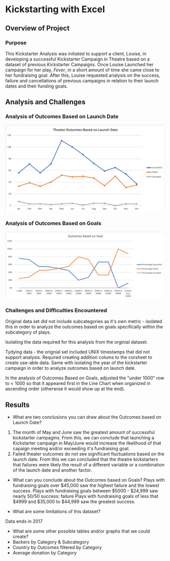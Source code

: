 # Kickstarting with Excel

## Overview of Project

### Purpose

This Kickstarter Analysis was initiated to support a client, Louise, in developing a successful Kickstarter Campaign in Theatre based on a dataset of previous Kickstarter Campaigns. Once Louise Launched her campaign for her play, _Fever_, in a short amount of time she came close to her fundraising goal. After this, Louise requested analysis on the success, failure and cancellations of previous campaigns in relation to their launch dates and their funding goals.

## Analysis and Challenges

### Analysis of Outcomes Based on Launch Date

![](https://github.com/hollyouellette/kickstarter-analysis/blob/main/Resources/Theater_Outcomes_vs_Launch.png?raw=true)

### Analysis of Outcomes Based on Goals

![](https://github.com/hollyouellette/kickstarter-analysis/blob/main/Resources/Outcomes_vs_Goals.png?raw=true)

### Challenges and Difficulties Encountered

Original data set did not include subcategories as it's own metric - isolated this in order to analyze the outcomes based on goals specifically within the subcategory of plays.

Isolating the data required for this analysis from the orginial dataset. 

Tydying data - the orignial set included UNIX timestamps that did not support analysis. Required creating addition colums to the corsheet to create use-able data. Same with isolating the year of the kickstarter campaign in order to analyze outcomes based on launch date. 

In the analysis of Outcomes Based on Goals, adjusted the "under 1000" row to < 1000 so that it appeared first in the Line Chart when organized in ascending order (otherwise it would show up at the end). 

## Results

- What are two conclusions you can draw about the Outcomes based on Launch Date?
1. The month of May  and June saw the greatest amount of successful kickstarter campagins. From this, we can conclude that launching a Kickstarter campaign in May/June would increase the likelihood of that capaign meeting and/or exceeding it's fundraising goal. 
2. Failed theater outcomes do not see significant fluctuations based on the launch date. From this we can concluded that the theatre kickstarters that failures were likely the result of a different variable or a combination of the launch date and another factor. 

- What can you conclude about the Outcomes based on Goals?
Plays with fundraising goals over $45,000 saw the highest failure and the lowest success. 
Plays with fundraising goals between $5000 - $24,999 saw nearly 50/50 success: failure
Plays with fundraising goals of less that $4999 and $35,000 to $44,999 saw the greatest success.

- What are some limitations of this dataset?

Data ends in 2017

- What are some other possible tables and/or graphs that we could create?
- Backers by Category & Subcategory  
- Country by Outcomes filtered by Category 
- Average donation by Category

